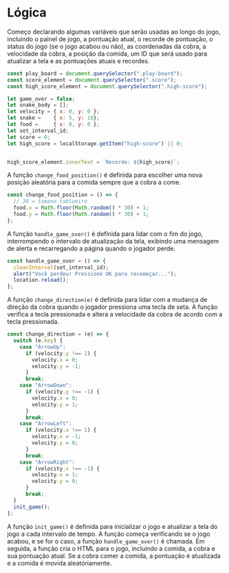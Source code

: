 # Lógica

Começo declarando algumas variáveis que serão usadas ao longo do jogo, incluindo o painel de jogo, a pontuação atual, o recorde de pontuação, o status do jogo (se o jogo acabou ou não), as coordenadas da cobra, a velocidade da cobra, a posição da comida, um ID que será usado para atualizar a tela e as pontuações atuais e recordes.

```js
const play_board = document.querySelector(".play-board");
const score_element = document.querySelector(".score");
const high_score_element = document.querySelector(".high-score");

let game_over = false;
let snake_body = [];
let velocity = { x: 0, y: 0 };
let snake =    { x: 5, y: 10};
let food =     { x: 0, y: 0 };
let set_interval_id;
let score = 0;
let high_score = localStorage.getItem("high-score") || 0;


high_score_element.innerText = `Recorde: ${high_score}`;
```

A função `change_food_position()` é definida para escolher uma nova posição aleatória para a comida sempre que a cobra a come.

```js
const change_food_position = () => {
  // 30 = tamano tablueiro
  food.x = Math.floor(Math.random() * 30) + 1;
  food.y = Math.floor(Math.random() * 30) + 1;
};
```

A função `handle_game_over()` é definida para lidar com o fim do jogo, interrompendo o intervalo de atualização da tela, exibindo uma mensagem de alerta e recarregando a página quando o jogador perde.

```js
const handle_game_over = () => {
  clearInterval(set_interval_id);
  alert("Você perdeu! Pressione OK para recomeçar...");
  location.reload();
};
```

A função `change_direction(e)` é definida para lidar com a mudança de direção da cobra quando o jogador pressiona uma tecla de seta. A função verifica a tecla pressionada e altera a velocidade da cobra de acordo com a tecla pressionada.

```js
const change_direction = (e) => {
  switch (e.key) {
    case "ArrowUp":
      if (velocity.y !== 1) {
        velocity.x = 0;
        velocity.y = -1;
      }
      break;
    case "ArrowDown":
      if (velocity.y !== -1) {
        velocity.x = 0;
        velocity.y = 1;
      }
      break;
    case "ArrowLeft":
      if (velocity.x !== 1) {
        velocity.x = -1;
        velocity.y = 0;
      }
      break;
    case "ArrowRight":
      if (velocity.x !== -1) {
        velocity.x = 1;
        velocity.y = 0;
      }
      break;
  }
  init_game();
};
```

A função `init_game()` é definida para inicializar o jogo e atualizar a tela do jogo a cada intervalo de tempo. A função começa verificando se o jogo acabou, e se for o caso, a função `handle_game_over()` é chamada. Em seguida, a função cria o HTML para o jogo, incluindo a comida, a cobra e sua pontuação atual. Se a cobra comer a comida, a pontuação é atualizada e a comida é movida aleatóriamente.


